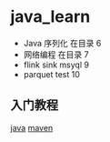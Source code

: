 # java_learn

* Java 序列化 在目录 6
* 网络编程 在目录 7
* flink sink msyql 9
* parquet test 10

## 入门教程
[java](https://www.runoob.com/java/java-basic-syntax.html)
[maven](https://www.runoob.com/maven/maven-tutorial.html)